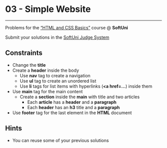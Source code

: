 # 03 - Simple Website
------
Problems for the [“HTML and CSS Basics”](#) course @ **SoftUni**

Submit your solutions in the [SoftUni Judge System](https://judge.softuni.bg/Contests/1136/Introduction-to-HTML-and-CSS)

## Constraints
* Change the **title**
* Create a **header** inside the body
    * Use **nav** tag to create a navigation
    * Use **ul** tag to create an unordered list
    * Use **li** tags for list items with hyperlinks (**<a href=...**) inside them
* Use **main** tag for the main content
    * Create a **section** inside the **main** with title and two articles
        - Each **article** has a **header** and a **paragraph**
        - Each **header** has an **h3** title and a **paragraph**
* Use **footer** tag for the last element in the **HTML** document

## Hints
* You can reuse some of your previous solutions